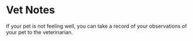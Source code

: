 # Vet Notes

If your pet is not feeling well, you can take a record of your observations of your pet to the veterinarian.
